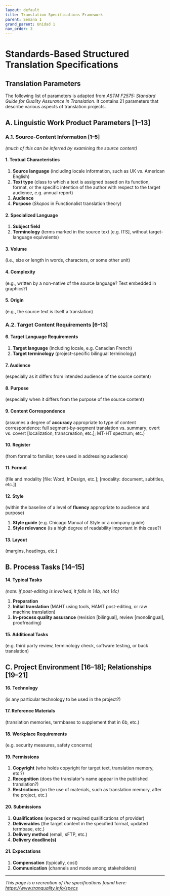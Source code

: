 ```yaml
---
layout: default
title: Translation Specifications Framework
parent: Semana 1
grand_parent: Unidad 1
nav_order: 3
---
```


# Standards-Based Structured Translation Specifications

## Translation Parameters

The following list of parameters is adapted from *ASTM F2575: Standard Guide for Quality Assurance in Translation*. It contains 21 parameters that describe various aspects of translation projects.

## A. Linguistic Work Product Parameters [1–13]

### A.1. Source-Content Information [1–5]
*(much of this can be inferred by examining the source content)*

#### 1. **Textual Characteristics**
   1. **Source language** (including locale information, such as UK vs. American English)
   2. **Text type** (class to which a text is assigned based on its function, format, or the specific intention of the author with respect to the target audience, e.g. annual report)
   3. **Audience**
   4. **Purpose** (*Skopos* in Functionalist translation theory)

#### 2. **Specialized Language**
   1. **Subject field**
   2. **Terminology** (terms marked in the source text [e.g. ITS], without target-language equivalents)

#### 3. **Volume** 
(i.e., size or length in words, characters, or some other unit)

#### 4. **Complexity** 
(e.g., written by a non-native of the source language? Text embedded in graphics?)

#### 5. **Origin** 
(e.g., the source text is itself a translation)

### A.2. Target Content Requirements [6–13]

#### 6. **Target Language Requirements**
   1. **Target language** (including locale, e.g. Canadian French)
   2. **Target terminology** (project-specific bilingual terminology)

#### 7. **Audience** 
(especially as it differs from intended audience of the source content)

#### 8. **Purpose** 
(especially when it differs from the purpose of the source content)

#### 9. **Content Correspondence** 
(assumes a degree of **accuracy** appropriate to type of content correspondence: full segment-by-segment translation vs. summary; overt vs. covert [localization, transcreation, etc.]; MT-HT spectrum; etc.)

#### 10. **Register** 
(from formal to familiar; tone used in addressing audience)

#### 11. **Format** 
(file and modality [file: Word, InDesign, etc.]; [modality: document, subtitles, etc.])

#### 12. **Style** 
(within the baseline of a level of **fluency** appropriate to audience and purpose)
   1. **Style guide** (e.g. Chicago Manual of Style or a company guide)
   2. **Style relevance** (is a high degree of readability important in this case?)

#### 13. **Layout** 
(margins, headings, etc.)

## B. Process Tasks [14–15]

#### 14. **Typical Tasks** 
*(note: if post-editing is involved, it falls in 14b, not 14c)*
   1. **Preparation**
   2. **Initial translation** (MAHT using tools, HAMT post-editing, or raw machine translation)
   3. **In-process quality assurance** (revision [bilingual], review [monolingual], proofreading)

#### 15. **Additional Tasks** 
(e.g. third party review, terminology check, software testing, or back translation)

## C. Project Environment [16–18]; Relationships [19–21]

#### 16. **Technology** 
(is any particular technology to be used in the project?)

#### 17. **Reference Materials** 
(translation memories, termbases to supplement that in 6b, etc.)

#### 18. **Workplace Requirements** 
(e.g. security measures, safety concerns)

#### 19. **Permissions**
   1. **Copyright** (who holds copyright for target text, translation memory, etc.?)
   2. **Recognition** (does the translator's name appear in the published translation?)
   3. **Restrictions** (on the use of materials, such as translation memory, after the project, etc.)

#### 20. **Submissions**
   1. **Qualifications** (expected or required qualifications of provider)
   2. **Deliverables** (the target content in the specified format, updated termbase, etc.)
   3. **Delivery method** (email, sFTP, etc.)
   4. **Delivery deadline(s)**

#### 21. **Expectations**
   1. **Compensation** (typically, cost)
   2. **Communication** (channels and mode among stakeholders)

---

*This page is a recreation of the specifications found here: https://www.tranquality.info/specs*

